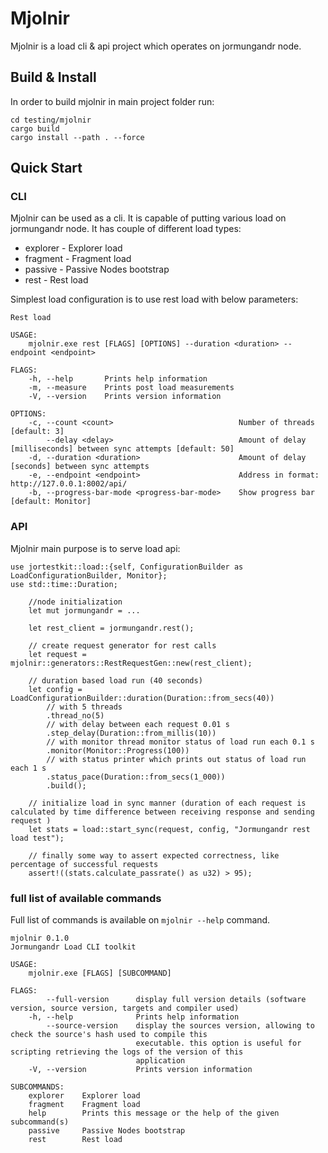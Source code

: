 # Mjolnir

Mjolnir is a load cli & api project which operates on jormungandr node.

## Build & Install

In order to build mjolnir in main project folder run:

```
cd testing/mjolnir
cargo build
cargo install --path . --force
```

## Quick Start

### CLI

Mjolnir can be used as a cli. It is capable of putting various load on jormungandr node.
It has couple of different load types:

* explorer    - Explorer load
* fragment    - Fragment load
* passive     - Passive Nodes bootstrap
* rest        - Rest load

Simplest load configuration is to use rest load with below parameters:

```
Rest load

USAGE:
    mjolnir.exe rest [FLAGS] [OPTIONS] --duration <duration> --endpoint <endpoint>

FLAGS:
    -h, --help       Prints help information
    -m, --measure    Prints post load measurements
    -V, --version    Prints version information

OPTIONS:
    -c, --count <count>                            Number of threads [default: 3]
        --delay <delay>                            Amount of delay [milliseconds] between sync attempts [default: 50]
    -d, --duration <duration>                      Amount of delay [seconds] between sync attempts
    -e, --endpoint <endpoint>                      Address in format: http://127.0.0.1:8002/api/
    -b, --progress-bar-mode <progress-bar-mode>    Show progress bar [default: Monitor]
```

### API

Mjolnir main purpose is to serve load api:

```
use jortestkit::load::{self, ConfigurationBuilder as LoadConfigurationBuilder, Monitor};
use std::time::Duration;

    //node initialization
    let mut jormungandr = ...

    let rest_client = jormungandr.rest();

    // create request generator for rest calls
    let request = mjolnir::generators::RestRequestGen::new(rest_client);

    // duration based load run (40 seconds)
    let config = LoadConfigurationBuilder::duration(Duration::from_secs(40))
        // with 5 threads
        .thread_no(5)
        // with delay between each request 0.01 s
        .step_delay(Duration::from_millis(10))
        // with monitor thread monitor status of load run each 0.1 s
        .monitor(Monitor::Progress(100))
        // with status printer which prints out status of load run each 1 s
        .status_pace(Duration::from_secs(1_000))
        .build();

    // initialize load in sync manner (duration of each request is calculated by time difference between receiving response and sending request )
    let stats = load::start_sync(request, config, "Jormungandr rest load test");

    // finally some way to assert expected correctness, like percentage of successful requests
    assert!((stats.calculate_passrate() as u32) > 95);
```

### full list of available commands

Full list of commands is available on `mjolnir --help` command.

```
mjolnir 0.1.0
Jormungandr Load CLI toolkit

USAGE:
    mjolnir.exe [FLAGS] [SUBCOMMAND]

FLAGS:
        --full-version      display full version details (software version, source version, targets and compiler used)
    -h, --help              Prints help information
        --source-version    display the sources version, allowing to check the source's hash used to compile this
                            executable. this option is useful for scripting retrieving the logs of the version of this
                            application
    -V, --version           Prints version information

SUBCOMMANDS:
    explorer    Explorer load
    fragment    Fragment load
    help        Prints this message or the help of the given subcommand(s)
    passive     Passive Nodes bootstrap
    rest        Rest load
```
